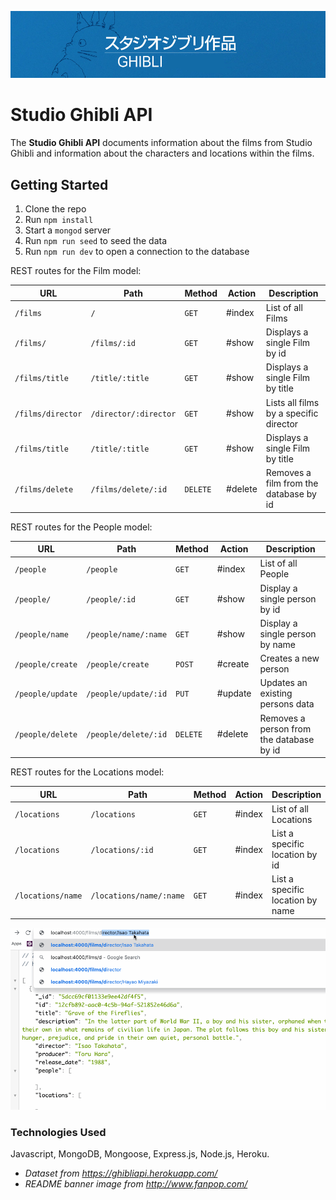 ![Studio Ghibli Banner](./assets/ghiblibanner.png)  
# Studio Ghibli API  
The __Studio Ghibli API__ documents information about the films from Studio Ghibli and information about the characters and locations within the films.  

## Getting Started  

1. Clone the repo
2. Run `npm install`
3. Start a `mongod` server 
4. Run `npm run seed` to seed the data
5. Run `npm run dev` to open a connection to the database

REST routes for the Film model:

| URL                  | Path                    | Method   | Action  | Description                                 |
| -------------------- | ----------------------- | -------- | ------- | ------------------------------------------- |
| `/films`             | `/`                     | `GET`    | #index  | List of all Films                           |
| `/films/`            | `/films/:id`            | `GET`    | #show   | Displays a single Film by id                |
| `/films/title`       | `/title/:title`         | `GET`    | #show   | Displays a single Film by title             | 
| `/films/director`    | `/director/:director`   | `GET`    | #show   | Lists all films by a specific director      | 
| `/films/title`       | `/title/:title`         | `GET`    | #show   | Displays a single Film by title             | 
| `/films/delete`      | `/films/delete/:id`     | `DELETE` | #delete | Removes a film from the database by id      |
  

REST routes for the People model:

| URL                  | Path                    | Method   | Action  | Description                                 |
| -------------------- | ----------------------- | -------- | ------- | ------------------------------------------- |
| `/people`            | `/people`               | `GET`    | #index  | List of all People                          |
| `/people/`           | `/people/:id`           | `GET`    | #show   | Display a single person by id               |
| `/people/name`       | `/people/name/:name`    | `GET`    | #show   | Display a single person by name             |
| `/people/create`     | `/people/create`        | `POST`   | #create | Creates a new person                        |
| `/people/update`     | `/people/update/:id`    | `PUT`    | #update | Updates an existing persons data            |
| `/people/delete`     | `/people/delete/:id`    | `DELETE` | #delete | Removes a person from the database by id    |  

REST routes for the Locations model:

| URL                  | Path                    | Method   | Action  | Description                                 |
| -------------------- | ----------------------- | -------- | ------- | ------------------------------------------- |
| `/locations`         | `/locations`            | `GET`    | #index  | List of all Locations                       |
| `/locations`         | `/locations/:id`        | `GET`    | #index  | List a specific location by id              | 
| `/locations/name`    | `/locations/name/:name` | `GET`    | #index  | List a specific location by name            |  

![Director Search](./assets/apigifdirector.gif)  


### Technologies Used  
Javascript, MongoDB, Mongoose, Express.js, Node.js, Heroku.  
  
  
  
- _Dataset from https://ghibliapi.herokuapp.com/_ 
- _README banner image from http://www.fanpop.com/_
